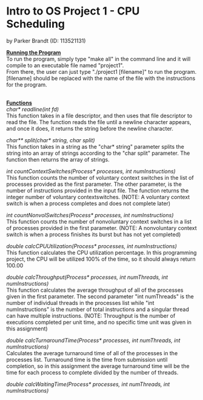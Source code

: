 # Intro to OS Project 1 - CPU Scheduling
by Parker Brandt (ID: 113521131)</br>

<b><u>Running the Program</u></b></br>
To run the program, simply type "make all" in the command line and it will compile to an executable file named "project1".</br>
From there, the user can just type "./project1 [filename]" to run the program. [filename] should be replaced with the name of the file with the instructions for the program.</br></br>


<b><u>Functions</b></u></br>
<i>char* readline(int fd)</i></br>
This function takes in a file descriptor, and then uses that file descriptor to read the file. The function reads the file until a newline character appears, and once it does, it returns the string before the newline character.</br>

<i>char** split(char* string, char split)</i></br>
This function takes in a string as the "char* string" parameter splits the string into an array of strings according to the "char split" parameter. The function then returns the array of strings.</br>

<i>int countContextSwitches(Process* processes, int numInstructions)</i></br>
This function counts the number of voluntary context switches in the list of processes provided as the first parameter. The other parameter, is the number of instructions provided in the input file. The function returns the integer number of voluntary contextswitches.
(NOTE: A voluntary context switch is when a process completes and does not complete later)</br>

<i>int countNonvolSwitches(Process* processes, int numInstructions)</i></br>
This function counts the number of nonvoluntary context switches in a list of processes provided in the first parameter.
(NOTE: A nonvoluntary context switch is when a process finishes its burst but has not yet completed)</br>

<i>double calcCPUUtilization(Process* processes, int numInstructions)</i></br>
This function calculates the CPU utilization percentage. In this programming project, the CPU will be utilized 100% of the time, so it should always return 100.00</br>

<i>double calcThroughput(Process* processes, int numThreads, int numInstructions)</i></br>
This function calculates the average throughput of all of the processes given in the first parameter. The second parameter "int numThreads" is the number of individual threads in the processes list while "int numInstructions" is the number of total instructions and a singular thread can have multiple instructions.
(NOTE: Throughput is the number of executions completed per unit time, and no specific time unit was given in this assignment)</br>

<i>double calcTurnaroundTime(Process* processes, int numThreads, int numInstructions)</i></br>
Calculates the average turnaround time of all of the processes in the processes list. Turnaround time is the time from submission until completion, so in this assignment the average turnaround time will be the time for each process to complete divided by the number of threads.</br>

<i>double calcWaitingTime(Process* processes, int numThreads, int numInstructions)</i></br>
